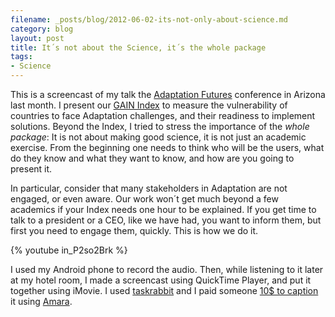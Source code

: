 ```yaml
---
filename: _posts/blog/2012-06-02-its-not-only-about-science.md
category: blog
layout: post
title: It´s not about the Science, it´s the whole package
tags:
- Science
---
```

This is a screencast of my talk the <a href="http://www.adaptation.arizona.edu/adaptation2012/">Adaptation Futures</a> conference in Arizona last month. I present our <a href="http://index.gain.org">GAIN Index</a> to measure the vulnerability of countries to face Adaptation challenges, and their readiness to implement solutions. Beyond the Index, I tried to stress the importance of the <em>whole package</em>: It is not about making good science, it is not just an academic exercise. From the beginning one needs to think who will be the users, what do they know and what they want to know, and how are you going to present it.

In particular, consider that many stakeholders in Adaptation are not engaged, or even aware. Our work won´t get much beyond a few academics if your Index needs one hour to be explained. If you get time to talk to a president or a CEO, like we have had, you want to inform them, but first you need to engage them, quickly. This is how we do it.<!--more-->

{% youtube in_P2so2Brk %}

I used my Android phone to record the audio. Then, while listening to it later at my hotel room, I made a screencast using QuickTime Player, and put it together using iMovie. I used <a href="http://www.taskrabbit.com/">taskrabbit</a> and I paid someone <a href="http://www.taskrabbit.com/virtual/t/caption-this-video">10$ to caption</a> it using <a href="http://www.universalsubtitles.org/en/">Amara</a>.
